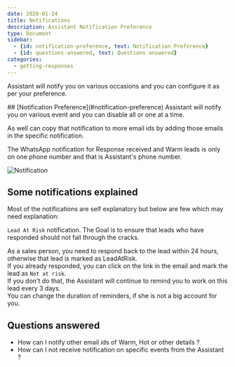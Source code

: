 ```yaml
---
date: 2020-01-24
title: Notifications
description: Assistant Notification Preference
type: Document
sidebar:
  - {id: notification-preference, text: Notification Preference}
  - {id: questions-answered, text: Questions answered}
categories:
  - getting-responses
---
```

Assistant will notify you on various occasions and you can configure it as per your preference.

<a name="notification-preference"/>
## [Notification Preference](#notification-preference)
Assistant will notify you on various event and you can disable all or one at a time. 

As well can copy that notification to more email ids by adding those emails in the specific notification.

The WhatsApp notification for Response received and Warm leads is only on one phone number and that is Assistant's phone number. 

![Notification](../../images/notification.png)

## Some notifications explained
Most of the notifications are self explanatory but below are few which may need explanation:

`Lead At Risk` notification. The Goal is to ensure that leads who have responded should not fall through the cracks.   

As a sales person, you need to respond back to the lead within 24 hours, otherwise that lead is marked as LeadAtRisk.   
If you already responded, you can click on the link in the email and mark the lead as `Not at risk`.  
If you don't do that, the Assistant will continue to remind you to work on this lead every 3 days.  
You can change the duration of reminders, if she is not a big account for you.  

## Questions answered
- How can I notify other email ids of Warm, Hot or other details ?
- How can I not receive notification on specific events from the Assistant ?

